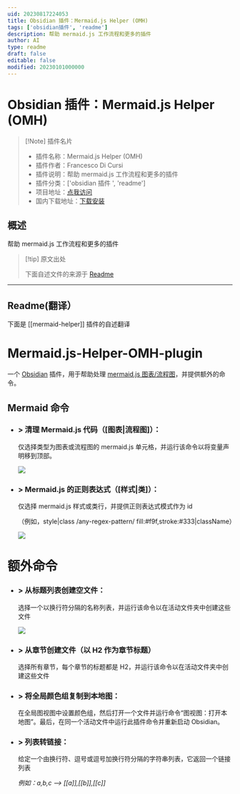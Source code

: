 ```yaml
---
uid: 20230817224053
title: Obsidian 插件：Mermaid.js Helper (OMH)
tags: ['obsidian插件', 'readme']
description: 帮助 mermaid.js 工作流程和更多的插件
author: AI
type: readme
draft: false
editable: false
modified: 20230101000000
---
```


# Obsidian 插件：Mermaid.js Helper (OMH)

> [!Note] 插件名片
> - 插件名称：Mermaid.js Helper (OMH)
> - 插件作者：Francesco Di Cursi
> - 插件说明：帮助 mermaid.js 工作流程和更多的插件
> - 插件分类：['obsidian 插件 ', 'readme']
> - 项目地址：[点我访问](https://github.com/FrancescoDiCursi/Mermaid.js-Helper-OMH-plugin)
> - 国内下载地址：[下载安装](https://pkmer.cn/products/plugin/pluginMarket/?mermaid-helper)

## 概述

帮助 mermaid.js 工作流程和更多的插件

> [!tip] 原文出处
>
>下面自述文件的来源于 [Readme](https://ghproxy.net/https://raw.githubusercontent.com/FrancescoDiCursi/Mermaid.js-Helper-OMH-plugin/main/README.md)

---

## Readme(翻译）

下面是 [[mermaid-helper]] 插件的自述翻译

# Mermaid.js-Helper-OMH-plugin

一个 [Obsidian](https://obsidian.md/) 插件，用于帮助处理 [mermaid.js 图表/流程图](https://mermaid.js.org/syntax/flowchart.html)，并提供额外的命令。

## Mermaid 命令

- ### \> 清理 Mermaid.js 代码（[图表|流程图]）：

  仅选择类型为图表或流程图的 mermaid.js 单元格，并运行该命令以将变量声明移到顶部。

  ![](https://github.com/FrancescoDiCursi/Obsidian-Mermaid.js-Helper-OMH-plugin/blob/main/gifs/obsidian%20clean%20text.gif)

- ### \> Mermaid.js 的正则表达式（[样式|类]）：

  仅选择 mermaid.js 样式或类行，并提供正则表达式模式作为 id

  （例如，style|class /any-regex-pattern/ fill:#f9f,stroke:#333|className）

   ![](https://github.com/FrancescoDiCursi/Obsidian-Mermaid.js-Helper-OMH-plugin/blob/main/gifs/obsidian%20style%20re.gif)

# 额外命令

- ### \> 从标题列表创建空文件：

  选择一个以换行符分隔的名称列表，并运行该命令以在活动文件夹中创建这些文件

  ![](https://github.com/FrancescoDiCursi/Obsidian-Mermaid.js-Helper-OMH-plugin/blob/main/gifs/obsidian%20files.gif)

- ### \> 从章节创建文件（以 H2 作为章节标题）

  选择所有章节，每个章节的标题都是 H2，并运行该命令以在活动文件夹中创建这些文件

- ### \> 将全局颜色组复制到本地图：

  在全局图视图中设置颜色组，然后打开一个文件并运行命令“图视图：打开本地图”。最后，在同一个活动文件中运行此插件命令并重新启动 Obsidian。

- ### \> 列表转链接：

  给定一个由换行符、逗号或逗号加换行符分隔的字符串列表，它返回一个链接列表

  _例如：a,b,c --> [[a]],[[b]],[[c]]_
